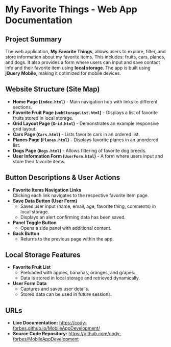 # My Favorite Things - Web App Documentation

## Project Summary
The web application, **My Favorite Things**, allows users to explore, filter, and store information about my favorite items. This includes: fruits, cars, planes, and dogs. 
It also provides a form where users can input and save contact info and their favorite item using **local storage**. The app is built using **jQuery Mobile**, making it optimized for mobile devices.

## Website Structure (Site Map)
- **Home Page (`index.html`)** - Main navigation hub with links to different sections.
- **Favorite Fruit Page (`webStorageList.html`)** - Displays a list of favorite fruits stored in local storage.
- **Grid Layout Page (`Grid.html`)** - Demonstrates an example responsive grid layout.
- **Cars Page (`Cars.html`)** - Lists favorite cars in an ordered list.
- **Planes Page (`Planes.html`)** - Displays favorite planes in an unordered list.
- **Dogs Page (`Dogs.html`)** - Allows filtering of favorite dog breeds.
- **User Information Form (`UserForm.html`)** - A form where users input and store their favorite items.

## Button Descriptions & User Actions
- **Favorite Items Navigation Links**  
  Clicking each link navigates to the respective favorite item page.
- **Save Data Button (User Form)**  
  - Saves user input (name, email, age, favorite thing, comments) in local storage.
  - Displays an alert confirming data has been saved.
- **Panel Toggle Button**  
  - Opens a side panel with additional content.
- **Back Button**  
  - Returns to the previous page within the app.

## Local Storage Features
- **Favorite Fruit List**  
  - Preloaded with apples, bananas, oranges, and grapes.  
  - Data is stored in local storage and retrieved dynamically.
- **User Form Data**  
  - Captures and saves user details.  
  - Stored data can be used in future sessions.

## URLs
- **Live Documentation:** https://cody-forbes.github.io/MobileAppDevelopment/
- **Source Code Repository:** https://github.com/cody-forbes/MobileAppDevelopment
  
